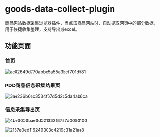 # goods-data-collect-plugin
商品网站数据采集浏览器插件，当点击商品网站时，自动提取网页中的部分数据，用于快捷收集整理，支持导出成excel。

## 功能页面

### 首页

![ac82649d770abbe5a55a3bcf701d581](https://github.com/user-attachments/assets/e5fa909c-9e81-426a-a463-a3423f59cb41)

### PDD商品信息采集结果页

![3ae236b6ac3534f67d5d2c5da4ab6ca](https://github.com/user-attachments/assets/55bb2570-b497-4db7-bf0b-86fe43244252)

### 信息采集导出页

![4be6056bae6d521632f8787d0693106](https://github.com/user-attachments/assets/a6ec7706-f5bb-48d6-b97c-e197528b4ef0)

![2187e0ed116249303c4219c31a21aa8](https://github.com/user-attachments/assets/981fba35-0c65-45fe-9781-96f3f96f11cc)